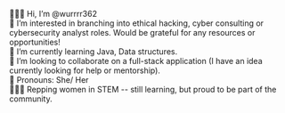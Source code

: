  🙋🏻‍♀️ Hi, I’m @wurrrr362  
 👀 I’m interested in branching into ethical hacking, cyber consulting or cybersecurity analyst roles. Would be grateful for any resources or opportunities!  
 🌱 I’m currently learning Java, Data structures.   
 💞️ I’m looking to collaborate on a full-stack application (I have an idea currently looking for help or mentorship).  
 💅 Pronouns: She/ Her  
 👩🏻‍💻 Repping women in STEM -- still learning, but proud to be part of the community.  

<!---
wurrrr362/wurrrr362 is a ✨ special ✨ repository because its `README.md` (this file) appears on your GitHub profile.
You can click the Preview link to take a look at your changes.
--->
